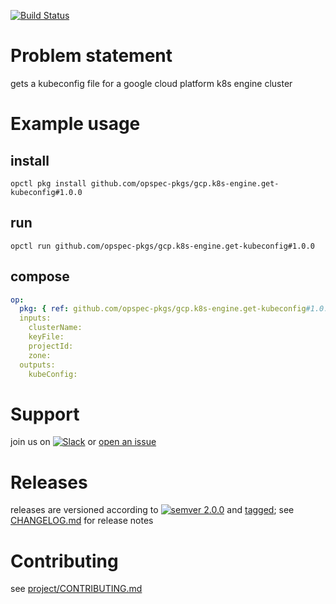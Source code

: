 [![Build Status](https://travis-ci.org/opspec-pkgs/gcp.k8s-engine.get-kubeconfig.svg?branch=master)](https://travis-ci.org/opspec-pkgs/gcp.k8s-engine.get-kubeconfig)

# Problem statement
gets a kubeconfig file for a google cloud platform k8s engine cluster

# Example usage

## install

```shell
opctl pkg install github.com/opspec-pkgs/gcp.k8s-engine.get-kubeconfig#1.0.0
```

## run

```
opctl run github.com/opspec-pkgs/gcp.k8s-engine.get-kubeconfig#1.0.0
```

## compose

```yaml
op:
  pkg: { ref: github.com/opspec-pkgs/gcp.k8s-engine.get-kubeconfig#1.0.0 }
  inputs:
    clusterName:
    keyFile:
    projectId:
    zone:
  outputs:
    kubeConfig:
```

# Support

join us on [![Slack](https://opspec-slackin.herokuapp.com/badge.svg)](https://opspec-slackin.herokuapp.com/)
or [open an issue](https://github.com/opspec-pkgs/gcp.k8s-engine.get-kubeconfig/issues)

# Releases

releases are versioned according to
[![semver 2.0.0](https://img.shields.io/badge/semver-2.0.0-brightgreen.svg)](http://semver.org/spec/v2.0.0.html)
and [tagged](https://git-scm.com/book/en/v2/Git-Basics-Tagging); see
[CHANGELOG.md](CHANGELOG.md) for release notes

# Contributing

see [project/CONTRIBUTING.md](https://github.com/opspec-pkgs/project/blob/master/CONTRIBUTING.md)
